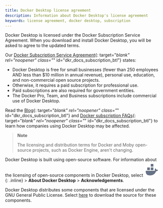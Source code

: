 ```yaml
---
title: Docker Desktop license agreement
description: Information about Docker Desktop's license agreement
keywords: license agreement, docker desktop, subscription
---
```


Docker Desktop is licensed under the Docker Subscription Service Agreement. When you download and install Docker Desktop, you will be asked to agree to the updated terms.

Our [Docker Subscription Service Agreement](https://www.docker.com/legal/docker-subscription-service-agreement){: target="_blank" rel="noopener" class="_" id="dkr_docs_subscription_btl"} states:

 - Docker Desktop is free for small businesses (fewer than 250 employees AND less than $10 million in annual revenue), personal use, education, and non-commercial open source projects.
 - Otherwise, it requires a paid subscription for professional use.
- Paid subscriptions are also required for government entities.
- The Docker Pro, Team, and Business subscriptions include commercial use of Docker Desktop.

Read the [Blog](https://www.docker.com/blog/updating-product-subscriptions/){: target="_blank" rel="noopener" class="_" id="dkr_docs_subscription_btl"} and [Docker subscription FAQs](https://www.docker.com/pricing/faq){: target="_blank" rel="noopener" class="_" id="dkr_docs_subscription_btl"} to learn how companies using Docker Desktop may be affected.

> **Note**
>
> The licensing and distribution terms for Docker and Moby open-source projects, such as Docker Engine, aren't changing.

Docker Desktop is built using open-source software. For information about the licensing of open-source components in Docker Desktop, select ![whale menu](../desktop/mac/images/whale-x.svg){: .inline} > **About Docker Desktop** > **Acknowledgements**.

Docker Desktop distributes some components that are licensed under the
GNU General Public License. Select [here](https://download.docker.com/opensource/License.tar.gz) to download the source for these components.